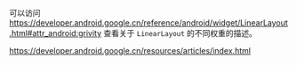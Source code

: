 可以访问 <https://developer.android.google.cn/reference/android/widget/LinearLayout.html#attr_android:grivity> 查看关于 `LinearLayout` 的不同权重的描述。

<https://developer.android.google.cn/resources/articles/index.html>

